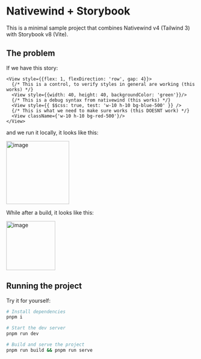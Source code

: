 # Nativewind + Storybook

This is a minimal sample project that combines Nativewind v4 (Tailwind 3) with Storybook v8 (Vite).

## The problem

If we have this story:
```tsx
<View style={{flex: 1, flexDirection: 'row', gap: 4}}>
  {/* This is a control, to verify styles in general are working (this works) */}
  <View style={{width: 40, height: 40, backgroundColor: 'green'}}/>
  {/* This is a debug syntax from nativewind (this works) */}
  <View style={{ $$css: true, test: 'w-10 h-10 bg-blue-500' }} />
  {/* This is what we need to make sure works (this DOESNT work) */}
  <View className={'w-10 h-10 bg-red-500'}/>
</View>
```

and we run it locally, it looks like this:

<img width="167" alt="image" src="https://github.com/user-attachments/assets/71d43d37-e500-427a-bd6a-20c5cfb66456" />

While after a build, it looks like this:

<img width="130" alt="image" src="https://github.com/user-attachments/assets/cc83e812-e779-4698-9c0f-ca10cf8977a0" />

## Running the project
Try it for yourself:
```bash
# Install dependencies
pnpm i

# Start the dev server
pnpm run dev

# Build and serve the project
pnpm run build && pnpm run serve
```
